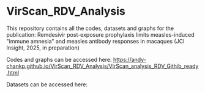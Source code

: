# VirScan_RDV_Analysis
This repository contains all the codes, datasets and graphs for the publication: Remdesivir post-exposure prophylaxis limits measles-induced "immune amnesia" and measles antibody responses in macaques (JCI Insight, 2025, in preparation)

Codes and graphs can be accessed here: 
https://andy-chankp.github.io/VirScan_RDV_Analysis/VirScan_analysis_RDV_Githib_ready.html

Datasets can be accessed here: 

